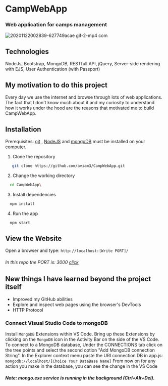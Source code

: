 # CampWebApp
### Web application for camps management

![20201122002839-627749acae gif-2-mp4 com](https://user-images.githubusercontent.com/45168914/99888005-aeb4f500-2c51-11eb-924c-82655cf9c0f6.gif)

## Technologies
NodeJs, Bootstrap, MongoDB, RESTfull API, jQuery, Server-side rendering with EJS, User Authentication (with Passport)
 
## My motivation to do this project
Every day we use the internet and browse through lots of web applications.
The fact that I don't know much about it and my curiosity to understand how
it works under the hood are the reasons that motivated me to build CampWebApp.

## Installation

Prerequisites: [git] , [NodeJS] and [mongoDB] must be installed on your computer.
    
1. Clone the repository
```sh
   git clone https://github.com/aviam3/CampWebApp.git
```
2. Change the working directory 
```sh
  cd CampWebApp\
```
3. Install dependencies
```sh
  npm install
```
4. Run the app
```sh
  npm start
```  
## View the Website
Open a browser and type: `http://localhost:[Write PORT]/`
######  In this repo the PORT is: 3000 [click]


## New things I have learned beyond the project itself
- Improved my GitHub abilities
- Explore and inspect web pages using the browser's DevTools
- HTTP Protocol

### Connect Visual Studio Code to mongoDB
Install `MongoDB` Extensions within VS Code. Bring up these Extensions by clicking on the `MongoDB` icon in the Activity Bar on the side of the VS Code. To connect to a MongoDB database, Under the CONNECTIONS tab click on the tree points and select the second option "Add MongoDB connection String". In the Explorer context menu paste the URI connection DB in app.js: `mongodb://localhost/[Choice Your DataBase Name]` From now on for any action you make in the database, you can see the change in the VS Code
##### Note: mongo.exe service is running in the background (Ctrl+Alt+Del).

[click]: <http://localhost:3000/>
[mongoDB]: <https://www.mongodb.com/try/download/community>
[NodeJS]: <https://nodejs.org/en/download>
[git]: <https://git-scm.com/downloads>
